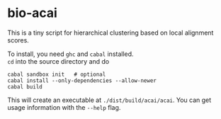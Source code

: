 bio-acai
========

This is a tiny script for hierarchical clustering based on
local alignment scores.

To install, you need `ghc` and `cabal` installed.  
`cd` into the source directory and do

    cabal sandbox init   # optional
    cabal install --only-dependencies --allow-newer
    cabal build

This will create an executable at `./dist/build/acai/acai`.
You can get usage information with the `--help` flag.
